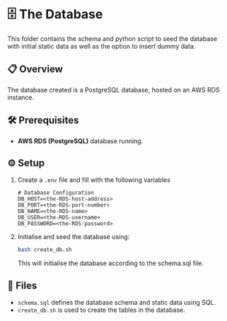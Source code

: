 # 🗄️ The Database

This folder contains the schema and python script to seed the database with initial static data as well as the option to insert dummy data.

## 📋 Overview

The database created is a PostgreSQL database, hosted on an AWS RDS instance.

## 🛠️ Prerequisites

- **AWS RDS (PostgreSQL)** database running.

## ⚙️ Setup

1. Create a `.env` file and fill with the following variables
   ```env
   # Database Configuration
   DB_HOST=<the-RDS-host-address>
   DB_PORT=<the-RDS-port-number>
   DB_NAME=<the-RDS-name>
   DB_USER=<the-RDS-username>
   DB_PASSWORD=<the-RDS-password>
   ```
2. Initialise and seed the database using:
   ```bash
   bash create_db.sh
   ```
   This will initialise the database according to the schema.sql file.

## 📁 Files

- `schema.sql` defines the database schema and static data using SQL.
- `create_db.sh` is used to create the tables in the database.
